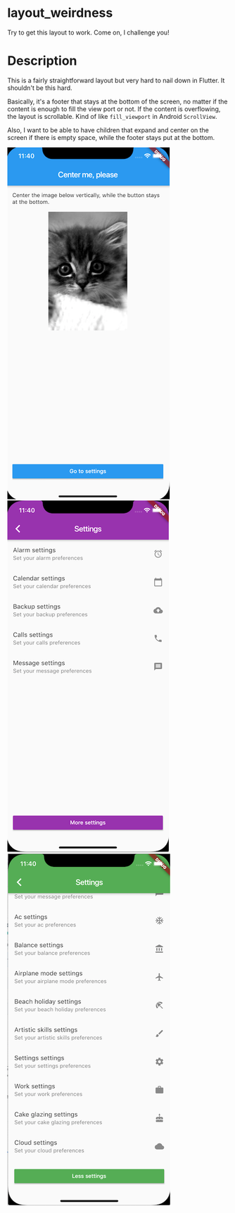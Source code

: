 # layout_weirdness

Try to get this layout to work. Come on, I challenge you!

# Description

This is a fairly straightforward layout but very hard to nail down in Flutter. It shouldn't be this hard.

Basically, it's a footer that stays at the bottom of the screen, no matter if the content is enough to fill the view port or not. If the content is overflowing, the layout is scrollable. Kind of like `fill_viewport` in Android `ScrollView`. 

Also, I want to be able to have children that expand and center on the screen if there is empty space, while the footer stays put at the bottom.

![Screenshot1](Screenshot1.png)
![Screenshot1](Screenshot2.png)
![Screenshot1](Screenshot3.png)